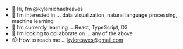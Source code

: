- 👋 Hi, I’m @kylemichaelreaves
- 👀 I’m interested in ... data visualization, natural language processing, machine learning
- 🌱 I’m currently learning ... React, TypeScript, D3
- 💞️ I’m looking to collaborate on ... any of the above
- 📫 How to reach me ... kylereaves@gmail.com

<!---
kylemichaelreaves/kylemichaelreaves is a ✨ special ✨ repository because its `README.md` (this file) appears on your GitHub profile.
You can click the Preview link to take a look at your changes.
--->
